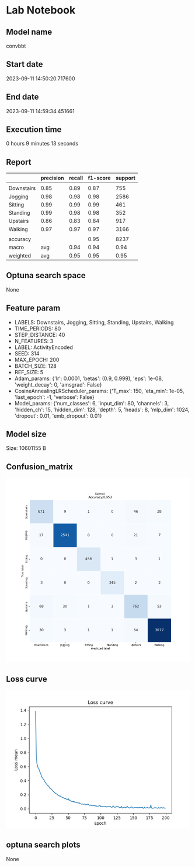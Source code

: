 # Lab Notebook


## Model name
convbbt

## Start date
2023-09-11 14:50:20.717600

## End date
2023-09-11 14:59:34.451661

## Execution time
0 hours 9 minutes 13 seconds

## Report
| | precision | recall | f1-score | support |
| --- | --- | --- | --- | --- |
|  |
| Downstairs | 0.85 | 0.89 | 0.87 | 755 |
| Jogging | 0.98 | 0.98 | 0.98 | 2586 |
| Sitting | 0.99 | 0.99 | 0.99 | 461 |
| Standing | 0.99 | 0.98 | 0.98 | 352 |
| Upstairs | 0.86 | 0.83 | 0.84 | 917 |
| Walking | 0.97 | 0.97 | 0.97 | 3166 |
|  |
|  accuracy || | 0.95 | 8237 |
| macro | avg | 0.94 | 0.94 | 0.94 | 8237 |
| weighted | avg | 0.95 | 0.95 | 0.95 | 8237 |


## Optuna search space
None

## Feature param
- LABELS: Downstairs, Jogging, Sitting, Standing, Upstairs, Walking
- TIME_PERIODS: 80
- STEP_DISTANCE: 40
- N_FEATURES: 3
- LABEL: ActivityEncoded
- SEED: 314
- MAX_EPOCH: 200
- BATCH_SIZE: 128
- REF_SIZE: 5
- Adam_params: {'lr': 0.0001, 'betas': (0.9, 0.999), 'eps': 1e-08, 'weight_decay': 0, 'amsgrad': False}
- CosineAnnealingLRScheduler_params: {'T_max': 150, 'eta_min': 1e-05, 'last_epoch': -1, 'verbose': False}
- Model_params: {'num_classes': 6, 'input_dim': 80, 'channels': 3, 'hidden_ch': 15, 'hidden_dim': 128, 'depth': 5, 'heads': 8, 'mlp_dim': 1024, 'dropout': 0.01, 'emb_dropout': 0.01}

## Model size
Size: 10601155   B

## Confusion_matrix
![alt](./assets/cross-tab.png)

## Loss curve
![alt](./assets/loss.png)

## optuna search plots
None
